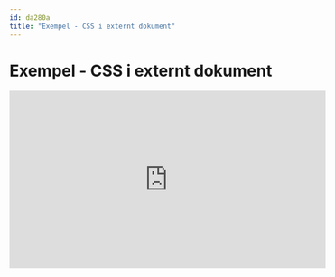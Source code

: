 ```yaml
---
id: da280a
title: "Exempel - CSS i externt dokument"
---
```


# Exempel - CSS i externt dokument

<div class="video">
    <iframe width="560" height="315" src="https://www.youtube.com/embed/kH21qnnLLXI" frameborder="0" allowfullscreen></iframe>
</div>


